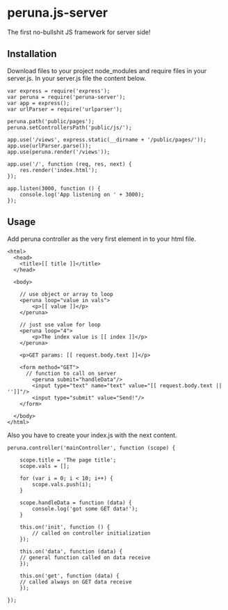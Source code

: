 # peruna.js-server
The first no-bullshit JS framework for server side!

## Installation
Download files to your project node_modules and require files in your server.js. In your server.js file the content below.

    var express = require('express');
    var peruna = require('peruna-server');
    var app = express();
    var urlParser = require('urlparser');
    
    peruna.path('public/pages');
    peruna.setControllersPath('public/js/');
    
    app.use('/views', express.static(__dirname + '/public/pages/'));
    app.use(urlParser.parse());
    app.use(peruna.render('/views'));
    
    app.use('/', function (req, res, next) {
    	res.render('index.html');
    });
    
    app.listen(3000, function () {
    	console.log('App listening on ' + 3000);
    }); 

## Usage
Add peruna controller as the very first element in to your html file.
    <peruna controller="mainController" />

    <html>
      <head>
        <title>[[ title ]]</title>
      </head>
    
      <body>
        
        // use object or array to loop
        <peruna loop="value in vals">
        	<p>[[ value ]]</p>
        </peruna>
        
        // just use value for loop
        <peruna loop="4">
        	<p>The index value is [[ index ]]</p>
        </peruna>
      
        <p>GET params: [[ request.body.text ]]</p>
      
        <form method="GET">
          // function to call on server
        	<peruna submit="handleData"/>
        	<input type="text" name="text" value="[[ request.body.text || '']]"/>
        	<input type="submit" value="Send!"/>
        </form>
      
      </body>
    </html>

Also you have to create your index.js with the next content.

    peruna.controller('mainController', function (scope) {
    	
    	scope.title = 'The page title';
    	scope.vals = [];
    	
    	for (var i = 0; i < 10; i++) {
    		scope.vals.push(i);
    	}
    
    	scope.handleData = function (data) {
    		console.log('got some GET data!');
    	}
    
    	this.on('init', function () {
    		// called on controller initialization
    	});
    
    	this.on('data', function (data) {
        // general function called on data receive
    	});
    
    	this.on('get', function (data) {
        // called always on GET data receive
    	});
    
    });
    
